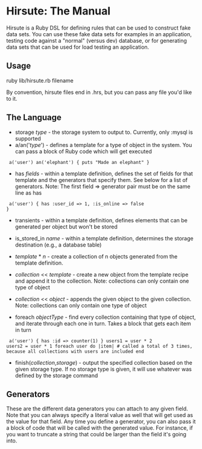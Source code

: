Hirsute: The Manual
===================

Hirsute is a Ruby DSL for defining rules that can be used to construct fake data sets. You can use these fake data sets for examples in an application, testing code against a "normal" (versus dev) database, or for generating data sets that can be used for load testing an application.

Usage
-----
ruby lib/hirsute.rb filename

By convention, hirsute files end in .hrs, but you can pass any file you'd like to it.

The Language
------------
* storage _type_ - the storage system to output to. Currently, only :mysql is supported
* a/an('_type_') - defines a template for a type of object in the system. You can pass a block of Ruby code which will get executed

<code><pre>
    a('user')
    an('elephant') {
        puts "Made an elephant"
    }
</pre></code>
    
* has _fields_ - within a template definition, defines the set of fields for that template and the generators that specify them. See below for a list of generators. Note: The first field => generator pair must be on the same line as has

<code><pre>
    a('user') {
        has :user_id => 1,
            :is_online => false
    }
</pre></code>

* transients - within a template definition, defines elements that can be generated per object but won't be stored

* is_stored_in _name_ - within a template definition, determines the storage destination (e.g., a database table)
* _template_ * _n_ - create a collection of n objects generated from the template definition.
* _collection_ << _template_ - create a new object from the template recipe and append it to the collection. Note: collections can only contain one type of object
* _collection_ << _object_ - appends the given object to the given collection. Note: collections can only contain one type of object 
* foreach _objectType_ - find every collection containing that type of object, and iterate through each one in turn. Takes a block that gets each item in turn

<code><pre>
    a('user') {
        has :id => counter(1)
    }
    users1 = user * 2
    users2 = user * 1
    foreach user do |item|
       # called a total of 3 times, because all collections with users are included
    end
</pre></code>

* finish(_collection_,_storage_) - output the specified collection based on the given storage type. If no storage type is given, it will use whatever was defined by the storage command

Generators
----------
These are the different data generators you can attach to any given field. Note that you can always specify a literal value as well that will get used as the value for that field. Any time you define a generator, you can also pass it a block of code that will be called with the generated value. For instance, if you want to truncate a string that could be larger than the field it's going into.